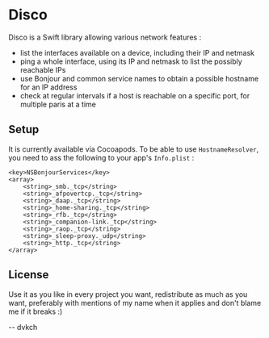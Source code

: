 # Disco

Disco is a Swift library allowing various network features : 

- list the interfaces available on a device, including their IP and netmask
- ping a whole interface, using its IP and netmask to list the possibly reachable IPs
- use Bonjour and common service names to obtain a possible hostname for an IP address
- check at regular intervals if a host is reachable on a specific port, for multiple paris at a time

## Setup

It is currently available via Cocoapods. To be able to use `HostnameResolver`, you need to ass the following to your app's `Info.plist`  :

```
<key>NSBonjourServices</key>
<array>
	<string>_smb._tcp</string>
	<string>_afpovertcp._tcp</string>
	<string>_daap._tcp</string>
	<string>_home-sharing._tcp</string>
	<string>_rfb._tcp</string>
	<string>_companion-link._tcp</string>
	<string>_raop._tcp</string>
	<string>_sleep-proxy._udp</string>
	<string>_http._tcp</string>
</array>
```

## License

Use it as you like in every project you want, redistribute as much as you want, preferably with mentions of my name when it applies and don't blame me if it breaks :)

-- dvkch
 
